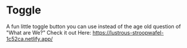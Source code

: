 # Toggle

A fun little toggle button you can use instead of the age old question of "What are We?"
Check it out Here: https://lustrous-stroopwafel-1c52ca.netlify.app/

